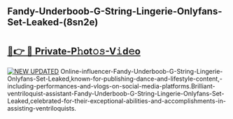 ## Fandy-Underboob-G-String-Lingerie-Onlyfans-Set-Leaked-(8sn2e)


# <h2><a href="https://mediaupload.pro?-19M">🔗👉 🔴 Private-P𝚑ot𝚘𝚜-V𝚒d𝚎o</a></h2>

[![NEW UPDATED](https://i.imgur.com/0qMVB7G.gif)](https://mediaupload.pro?-19M)
Online-influencer-Fandy-Underboob-G-String-Lingerie-Onlyfans-Set-Leaked,known-for-publishing-dance-and-lifestyle-content,-including-performances-and-vlogs-on-social-media-platforms.Brilliant-ventriloquist-assistant-Fandy-Underboob-G-String-Lingerie-Onlyfans-Set-Leaked,celebrated-for-their-exceptional-abilities-and-accomplishments-in-assisting-ventriloquists.  